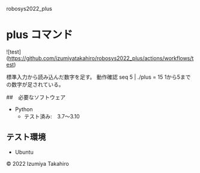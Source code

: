  robosys2022_plus
# plus コマンド
![test] (https://github.com/izumiyatakahiro/robosys2022_plus/actions/workflows/test)






標準入力から読み込んだ数字を足す。
動作確認
seq 5 |  ./plus
= 15
1から5までの数字が足されている。

##　必要なソフトウェア
* Python
  * テスト済み:　3.7～3.10


## テスト環境
* Ubuntu

© 2022 Izumiya Takahiro
